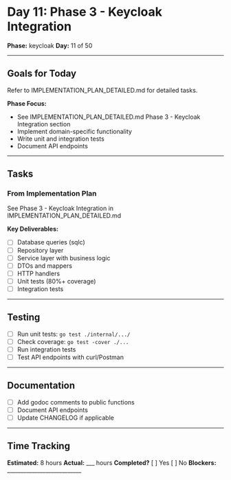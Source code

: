 # Day 11: Phase 3 - Keycloak Integration

**Phase:** keycloak
**Day:** 11 of 50

---

## Goals for Today

Refer to IMPLEMENTATION_PLAN_DETAILED.md for detailed tasks.

**Phase Focus:**
- See IMPLEMENTATION_PLAN_DETAILED.md Phase 3 - Keycloak Integration section
- Implement domain-specific functionality
- Write unit and integration tests
- Document API endpoints

---

## Tasks

### From Implementation Plan
See Phase 3 - Keycloak Integration in IMPLEMENTATION_PLAN_DETAILED.md

**Key Deliverables:**
- [ ] Database queries (sqlc)
- [ ] Repository layer
- [ ] Service layer with business logic
- [ ] DTOs and mappers
- [ ] HTTP handlers
- [ ] Unit tests (80%+ coverage)
- [ ] Integration tests

---

## Testing
- [ ] Run unit tests: `go test ./internal/.../`
- [ ] Check coverage: `go test -cover ./...`
- [ ] Run integration tests
- [ ] Test API endpoints with curl/Postman

---

## Documentation
- [ ] Add godoc comments to public functions
- [ ] Document API endpoints
- [ ] Update CHANGELOG if applicable

---

## Time Tracking
**Estimated:** 8 hours
**Actual:** ___ hours
**Completed?** [ ] Yes [ ] No
**Blockers:** ___________________________

